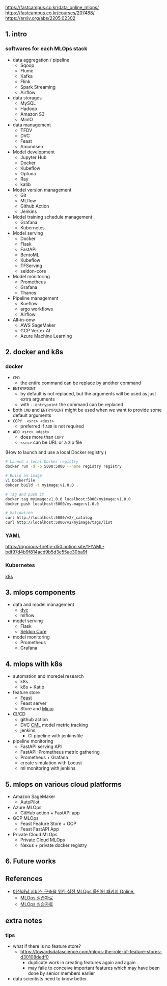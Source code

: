 https://fastcampus.co.kr/data_online_mlops/
https://fastcampus.co.kr/courses/207488/
https://arxiv.org/abs/2205.02302

## 1. intro

### softwares for each MLOps stack

- data aggregation / pipeline
  - Sqoop
  - Flume
  - Kafka
  - Flink
  - Spark Streaming
  - Airflow
- data storages
  - MySQL
  - Hadoop
  - Amazon S3
  - MinIO
- data management
  - TFDV
  - DVC
  - Feast
  - Amundsen
- Model development
  - Jupyter Hub
  - Docker
  - Kubeflow
  - Optuna
  - Ray
  - katib
- Model version management
  - Git
  - MLflow
  - Github Action
  - Jenkins
- Model training schedule management
  - Grafana
  - Kubernetes
- Model serving
  - Docker
  - Flask
  - FastAPI
  - BentoML
  - Kubeflow
  - TFServing
  - seldon-core
- Model monitoring
  - Prometheus
  - Grafana
  - Thanos
- Pipeline management
  - Kueflow
  - argo workflows
  - Airflow
- All-in-onw
  - AWS SageMaker
  - GCP Vertex AI
  - Azure Machine Learning

## 2. docker and k8s

### docker

- `CMD`
  - the entire command can be replace by another command
- `ENTRYPOINT`
  - by default is not replaced, but the arguments will be used as just extra arguments
  - with `--entrypoint` the command can be replaced
- both `CMD` and `ENTRYPOINT` might be used when we want to provide some default arguments
- `COPY  <src> <dest>`
  - preferred if `ADD` is not required
- `ADD <src> <dest>`
  - does more than `COPY`
  - `<src>` can be URL or a zip file

(How to launch and use a local Docker registry.)

```bash
# Launch a local Docker registry
docker run -d -p 5000:5000 --name registry registry

# Build an image
vi Dockerfile
dokcer build -t myimage:v1.0.0 .

# Tag and push it
docker tag myimage:v1.0.0 localhost:5000/myimage:v1.0.0
docker push localhost:5000/my-mage:v1.0.0

# Validation
curl http://localhost:5000/v2/_catalog
curl http://localhost:5000/v2/myimage/tags/list
```

### YAML

https://rigorous-firefly-d50.notion.site/1-YAML-bdf97d4b9f814acd9b5d3e55ae30ba9f

### Kubernetes

[k8s](./kubernetes.md)

## 3. mlops components

- data and model management
  - [dvc](https://dvc.org/)
  - mlflow
- model serving
  - Flask
  - [Seldon Core](https://github.com/SeldonIO/seldon-core/)
- model monitoring
   - Prometheus
   - Grafana

## 4. mlops with k8s

- automation and moredel research
  - k8s
  - k8s + Katib
- feature store
  - [Feast](https://feast.dev/)
  - Feast server
  - Store and [Minio](https://min.io/)
- CI/CD
  - github action
  - DVC [CML](https://cml.dev/) model metric tracking
  - jenkins
    - CI pipeline with jenkinsfile
- pipeline monitoring
  - FastAPI serving API
  - FastAPI-Prometheus metric gathering
  - Prometheus + Grafana
  - create simulation with Locust
  - ml monitoring with jenkins

## 5. mlops on various cloud platforms

- Amazon SageMaker
  - AutoPilot
- Azure MLOps
  - GitHub action + FastAPI app
- GCP MLOps
  - Feast Feature Store + GCP
  - Feast FastAPI App
- Private Cloud MLOps
  - Private Cloud MLOps
  - Nexus + private docker registry

## 6. Future works

## References

- [머신러닝 서비스 구축을 위한 실전 MLOps 올인원 패키지 Online.](https://fastcampus.co.kr/courses/207488)
  - [MLOps 실습자료](https://sour-source-3a5.notion.site/MLOps-b5c20da66b5a407b83e8097d82329f98)
  - [MLOps 실습자료](https://rigorous-firefly-d50.notion.site/MLOps-486a7bcd320b4e9f93a70b5691b88dd1)

## extra notes

### tips

- what if there is no feature store?
  - https://towardsdatascience.com/mlops-the-role-of-feature-stores-d30108dedf0
    - duplicate work in creating features again and again
    - may faile to conceive important features which may have been done by senior members earlier
- data scientists need to know better
